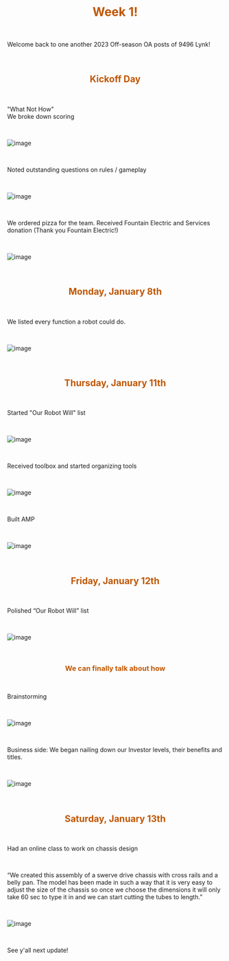 <div>
<div align="center">
<h1><span style="color:#bf5700">Week 1!</span></h1>
</div>

<br>

Welcome back to one another 2023 Off-season OA posts of 9496 Lynk!

<br>

<div>
<div align="center">
<h2><span style="color:#bf5700">Kickoff Day</span></h2>
</div>

<br>

"What Not How" <br>
We broke down scoring <br>

<br>

![image](https://cdn.discordapp.com/attachments/1106366365130035228/1193385010699436083/20240106_134009.jpg?ex=65befa66&is=65ac8566&hm=19d071d803e224fda8238c634b834a9835c8b1b1441f849382c0a7a072b0ee0e&) <br>

<br>

Noted outstanding questions on rules / gameplay <br>

<br>

![image](https://cdn.discordapp.com/attachments/1106366365130035228/1193317371893530674/rn_image_picker_lib_temp_f3308df6-9583-45e1-adda-d291a94cb2c6.jpg?ex=65bebb68&is=65ac4668&hm=d1a78c5d123659232c7ba470809a483287f5926331250a83a9ec130335159dd9&)

<br>

We ordered pizza for the team.
Received Fountain Electric and Services donation (Thank you Fountain Electric!) <br>

<br>

![image](https://cdn.discordapp.com/attachments/1166768540364324864/1199361765209809068/kickoff_3.jpg?ex=65c243af&is=65afceaf&hm=3ae939662ff9f115d6e276685c322b514b8382f3ac79b40373bec936e5dd72ed&) <br>

<br>

<div>
<div align="center">
<h2><span style="color:#bf5700">Monday, January 8th</span></h2>
</div>

<br>

We listed every function a robot could do. <br>

<br>

![image](https://media.discordapp.net/attachments/1106366365130035228/1194398432949960784/ABLVV84l0F7c0zbs11s7yzbjIhJAAUNx6vPi_PQO7R9VoTj2Pn6ZVXDUIQBnZww2033-h1297-s-no-gm.png?ex=65b96fb9&is=65a6fab9&hm=622c204507c7e9c287d152c8bb8dc6f0dbd91fcf7ad8ba6ae8b1b9db869e59ea&=&format=webp&quality=lossless&width=708&height=452) <br>

<br>

<div>
<div align="center">
<h2><span style="color:#bf5700">Thursday, January 11th</span></h2>
</div>

<br>

Started "Our Robot Will" list <br>

<br>

![image](https://cdn.discordapp.com/attachments/1106366365130035228/1195189403136557106/ABLVV87S4ucSgMbKzmRgeoPMEjd_-Yv3xCPpylLErr6pwNSYi9NMcQoeVqEfbAw2847-h2143-s-no.png?ex=65bc505f&is=65a9db5f&hm=960e402349998ad9b80105859aae2cb063b025757087895b66c15438062bd416&) <br>

<br>

Received toolbox and started organizing tools <br>

<br>

![image](https://cdn.discordapp.com/attachments/1166768540364324864/1199363421624352848/unnamed.png?ex=65c2453a&is=65afd03a&hm=0d40f642258df7405e8cf8515cecd6c6340f15fd78e69ab5ba6951d159187386&) <br>

<br>

Built AMP <br>

<br>

![image](https://cdn.discordapp.com/attachments/1166768540364324864/1199363582689812570/unnamed.png?ex=65c24561&is=65afd061&hm=6e4eddf69883d0e93c4829ba7205f255c5404dc1b6037f182ac66dec8ac38240&) <br>

<br>

<div>
<div align="center">
<h2><span style="color:#bf5700">Friday, January 12th</span></h2>
</div>

<br>

Polished “Our Robot Will” list <br>

<br>

![image](https://cdn.discordapp.com/attachments/1166768540364324864/1199363906712379442/unnamed.png?ex=65c245ae&is=65afd0ae&hm=60bfc3f5ec70de0e76cc2adf2181e0f3f7a65849147f1b8182c7821bc623aada&) <br>

<br>

<div>
<div align="center">
<h3><span style="color:#bf5700">We can finally talk about how</span></h3>
</div>

<br>

Brainstorming

<br>

![image](https://cdn.discordapp.com/attachments/1166768540364324864/1199364346858438758/unnamed.png?ex=65c24617&is=65afd117&hm=9ce59f371693895057ef0873c9bc5c586ccd70701c2ba1bb3fe1434498b5c770&) <br>

<br>

Business side: We began nailing down our Investor levels, their benefits and titles.

<br>

![image](https://cdn.discordapp.com/attachments/1166768540364324864/1199364568674205756/unnamed.png?ex=65c2464c&is=65afd14c&hm=3815b806b9d3fb0daf306811734fef92671fd2be3d92631d56241b5768c74f42&) <br>

<br>

<div>
<div align="center">
<h2><span style="color:#bf5700">Saturday, January 13th</span></h2>
</div>

<br>

Had an online class to work on chassis design <br>

<br>

“We created this assembly of a swerve drive chassis with cross rails and a belly pan. The model has been made in such a way that it is very easy to adjust the size of the chassis so once we choose the dimensions it will only take 60 sec to type it in and we can start cutting the tubes to length.” <br>

<br>

![image](https://cdn.discordapp.com/attachments/1166768540364324864/1199365114692907100/unnamed.png?ex=65c246ce&is=65afd1ce&hm=7fa62e5caf4b34f6fdd2a7d4a4db6e03b6db2b1ccf2cc8e38110c6ef05dd9af1&) <br>

<br>

See y'all next update!